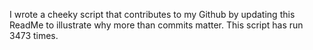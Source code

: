 I wrote a cheeky script that contributes to my Github by updating this ReadMe to illustrate why more than commits matter. This script has run 3473 times.